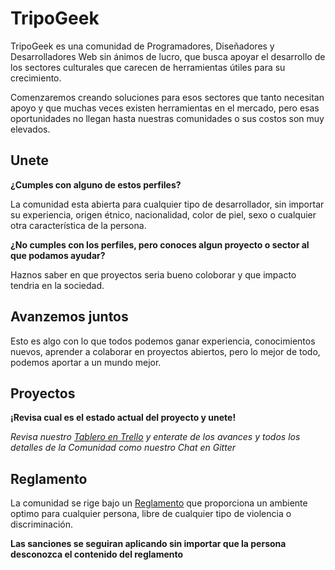 # TripoGeek

TripoGeek es una comunidad de Programadores, Diseñadores y Desarrolladores Web sin ánimos de lucro, que busca apoyar el desarrollo de los sectores culturales que carecen de herramientas útiles para su crecimiento.

Comenzaremos creando soluciones para esos sectores que tanto necesitan apoyo y que muchas veces existen herramientas en el mercado, pero esas oportunidades no llegan hasta nuestras comunidades o sus costos son muy elevados.

## Unete

**¿Cumples con alguno de estos perfiles?**

La comunidad esta abierta para cualquier tipo de desarrollador, sin importar su experiencia, origen étnico, nacionalidad, color de piel, sexo o cualquier otra característica de la persona.  

**¿No cumples con los perfiles, pero conoces algun proyecto o sector al que podamos ayudar?**

Haznos saber en que proyectos seria bueno coloborar y que impacto tendria en la sociedad.

## Avanzemos juntos

Esto es algo con lo que todos podemos ganar experiencia, conocimientos nuevos, aprender a colaborar en proyectos abiertos, pero lo mejor de todo, podemos aportar a un mundo mejor.

## Proyectos

**¡Revisa cual es el estado actual del proyecto y unete!**

*Revisa nuestro [Tablero en Trello](https://trello.com/b/LiZalfuy/tripogeek) y enterate de los avances y todos los detalles de la Comunidad como nuestro Chat en Gitter* 

## Reglamento

La comunidad se rige bajo un [Reglamento](https://github.com/AlexisNava/tripogeek/blob/master/REGULATIONS.md) que proporciona un ambiente optimo para cualquier persona, libre de cualquier tipo de violencia o discriminación.

**Las sanciones se seguiran aplicando sin importar que la persona desconozca el contenido del reglamento**
